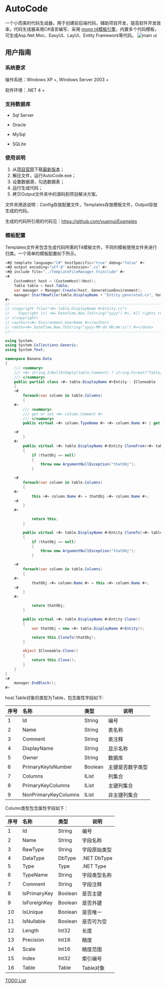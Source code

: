 # AutoCode

一个小而美的代码生成器，用于创建前后端代码，辅助项目开发，提高软件开发效率。代码生成器采用C#语言编写，采用 [mono t4模板引擎](https://github.com/mono/t4)，内置多个代码模板，可生成Asp.Net Mvc、EasyUI、LayUI、Entity Framework等代码。
![main ui](https://user-images.githubusercontent.com/3859838/87500061-367c6880-c68e-11ea-8506-4a9683413402.png)

## 用户指南

### 系统要求

操作系统：Windows XP +,  Windows Server 2003 +

软件环境：.NET 4 +

### 支持数据库

- Sql Server

- Oracle

- MySql

- SQLite

### 使用说明

1. 从[项目官网](https://github.com/yuanrui/CodeGenerator)下载[最新版本](https://github.com/yuanrui/CodeGenerator/releases)；
2. 解压文件，运行AutoCode.exe；
3. 设置数据源，勾选数据表；
4. 运行生成代码；
5. 拷贝Output文件夹中的源码到项目解决方案。

文件夹用途说明：Config存放配置文件，Templates存放模板文件，Output存放生成的代码。

生成的代码所引用的代码见：https://github.com/yuanrui/Examples

### 模板配置

Templates文件夹包含生成代码所需的T4模板文件，不同的模板使用文件夹进行归类。一个简单的模板配置如下所示。

```c#
<#@ template language="C#" hostSpecific="true" debug="false" #>
<#@ output encoding="utf-8" extension=".cs" #>
<#@ include file="../TemplateFileManager.ttinclude" #>
<# 
	CustomHost host = (CustomHost)(Host);
	Table table = host.Table;
    var manager = Manager.Create(host, GenerationEnvironment);
	manager.StartNewFile(table.DisplayName + "Entity.generated.cs", host.GetValue("OutputPath").ToString() + "\\Samples\\Generated");
#>
//------------------------------------------------------------------------------
// <copyright file="<#= table.DisplayName #>Entity.cs">
//    Copyright (c) <#= DateTime.Now.ToString("yyyy") #>, All rights reserved.
// </copyright>
// <author><#= Environment.UserName #></author>
// <date><#= DateTime.Now.ToString("yyyy-MM-dd HH:mm:ss") #></date>
//------------------------------------------------------------------------------

using System;
using System.Collections.Generic;
using System.Text;

namespace Banana.Data
{
    /// <summary>
    /// <#= string.IsNullOrEmpty(table.Comment) ? string.Format("Table/View [{0}] map to [{1}] entity class", table.Name, table.DisplayName) : table.Comment #>
    /// </summary>
    public partial class <#= table.DisplayName #>Entity : ICloneable
    {
    <# 
        foreach(var column in table.Columns)
        {
    #>
        /// <summary>
        /// get or set <#= column.Comment #>
        /// </summary>
        public virtual <#= column.TypeName #> <#= column.Name #> { get; set; }

    <#
        }
    #>
        public virtual <#= table.DisplayName #>Entity CloneFrom(<#= table.DisplayName #>Entity thatObj)
        {
            if (thatObj == null)
            {
                throw new ArgumentNullException("thatObj");
            }

    <# 
        foreach(var column in table.Columns)
        {
    #>
            this.<#= column.Name #> = thatObj.<#= column.Name #>;
    <#
        }
    #>

            return this;
        }

        public virtual <#= table.DisplayName #>Entity CloneTo(<#= table.DisplayName #>Entity thatObj)
        {
            if (thatObj == null)
            {
                throw new ArgumentNullException("thatObj");
            }

    <# 
        foreach(var column in table.Columns)
        {
    #>
            thatObj.<#= column.Name #> = this.<#= column.Name #>;
    <#
        }
    #>

            return thatObj;
        }

        public virtual <#= table.DisplayName #>Entity Clone()
        {
            var thatObj = new <#= table.DisplayName #>Entity();

            return this.CloneTo(thatObj);
        }

        object ICloneable.Clone()
        {
            return this.Clone();
        }
    }
}
<# 
	manager.EndBlock(); 
#>
```

host.Table对象的类型为Table，包含属性字段如下:

| 序号 | 名称                 | 类型          | 说明             |
| :--- | :------------------- | :------------ | ---------------- |
| 1    | Id                   | String        | 编号             |
| 2    | Name                 | String        | 表名称           |
| 3    | Comment              | String        | 表注释           |
| 4    | DisplayName          | String        | 显示名称         |
| 5    | Owner                | String        | 数据库           |
| 6    | PrimaryKeyIsNumber   | Boolean       | 主键是否数字类型 |
| 7    | Columns              | IList<Column> | 列集合           |
| 8    | PrimaryKeyColumns    | IList<Column> | 主键列集合       |
| 9    | NonPrimaryKeyColumns | IList<Column> | 非主键列集合     |

Column类型包含属性字段如下：

| 序号 | 名称         | 类型    | 说明         |
| :--- | :----------- | :------ | ------------ |
| 1    | Id           | String  | 编号         |
| 2    | Name         | String  | 字段名称     |
| 3    | RawType      | String  | 字段原始类型 |
| 4    | DataType     | DbType  | .NET DbType  |
| 5    | Type         | Type    | .NET Type    |
| 6    | TypeName     | String  | 字段类型名称 |
| 7    | Comment      | String  | 字段注释     |
| 8    | IsPrimaryKey | Boolean | 是否主键     |
| 9    | IsForeignKey | Boolean | 是否外键     |
| 10   | IsUnique     | Boolean | 是否唯一     |
| 11   | IsNullable   | Boolean | 是否可为空   |
| 12   | Length       | Int32   | 长度         |
| 13   | Precision    | Int16   | 精度         |
| 14   | Scale        | Int16   | 精度范围     |
| 15   | Index        | Int32   | 索引编号     |
| 16   | Table        | Table   | Table对象    |

[TODO List](https://github.com/yuanrui/CodeGenerator/issues/1)